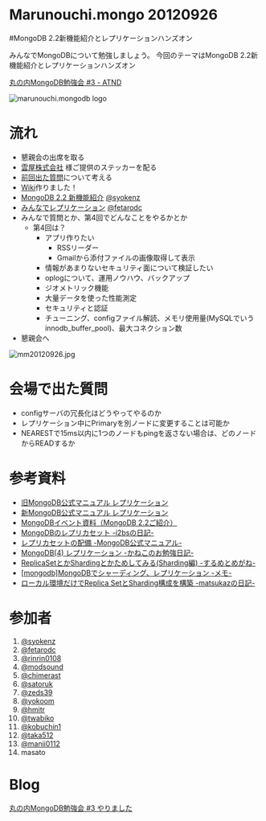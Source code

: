 Marunouchi.mongo 20120926
=================
#MongoDB 2.2新機能紹介とレプリケーションハンズオン

みんなでMongoDBについて勉強しましょう。
今回のテーマはMongoDB 2.2新機能紹介とレプリケーションハンズオン

[丸の内MongoDB勉強会 #3 - ATND](http://atnd.org/events/32249)

![marunouchi.mongodb logo](http://syokenz.github.com/marunouchi-mongodb/images/mongodb_logo.png)


# 流れ
* 懇親会の出席を取る
* [雲屋株式会社](http://kumoya.com/) 様ご提供のステッカーを配る
* [前回出た質問](https://github.com/syokenz/marunouchi-mongodb/tree/master/20120828)について考える
* [Wiki](https://github.com/syokenz/marunouchi-mongodb/wiki)作りました！
* [MongoDB 2.2 新機能紹介](https://github.com/syokenz/marunouchi-mongodb/tree/master/20120926/syokenz) [@syokenz](http://twitter.com/syokenz)
* [みんなでレプリケーション](https://github.com/syokenz/marunouchi-mongodb/tree/master/20120926/fetarodc) [@fetarodc](http://twitter.com/fetarodc)
* みんなで質問とか、第4回でどんなことをやるかとか
  * 第4回は？
    * アプリ作りたい
      * RSSリーダー
      * Gmailから添付ファイルの画像取得して表示
    * 情報があまりないセキュリティ面について検証したい
    * oplogについて、運用ノウハウ、バックアップ
    * ジオメトリック機能
    * 大量データを使った性能測定
    * セキュリティと認証
    * チューニング、configファイル解読、メモリ使用量(MySQLでいうinnodb_buffer_pool)、最大コネクション数
* 懇親会へ

![mm20120926.jpg](http://syokenz.github.com/marunouchi-mongodb/images/mm20120926.jpg)

# 会場で出た質問
- configサーバの冗長化はどうやってやるのか
- レプリケーション中にPrimaryを別ノードに変更することは可能か
- NEARESTで15ms以内に1つのノードもpingを返さない場合は、どのノードからREADするか



# 参考資料
* [旧MongoDB公式マニュアル レプリケーション](http://www.mongodb.org/pages/viewpage.action?pageId=7209399) 
* [新MongoDB公式マニュアル レプリケーション](http://jp.docs.mongodb.org/manual/replication/)  
* [MongoDBイベント資料（MongoDB 2.2ご紹介）](http://kumoya.com/?p=3493)
* [MongoDBのレプリカセット -i2bsの日記- ](http://d.hatena.ne.jp/i2bs/20120222/1329917111)
* [レプリカセットの配備 -MongoDB公式マニュアル- ](http://jp.docs.mongodb.org/manual/tutorial/deploy-replica-set/)
* [MongoDB(4) レプリケーション -かねこのお勉強日記- ](http://e2kaneko.blogspot.jp/2012/03/mongodb4.html)
* [ReplicaSetとかShardingとかためしてみる(Sharding編) -するめとめがね- ](http://d.hatena.ne.jp/tm8r/20110511/1305122040)
* [[mongodb]MongoDBでシャーディング、レプリケーション -メモ- ](http://d.hatena.ne.jp/HowHigh/20111118/p1)
* [ローカル環境だけでReplica SetとSharding構成を構築 -matsukazの日記- ](http://d.hatena.ne.jp/matsukaz/20110417/1303057728)

# 参加者
1. [@syokenz](http://twitter.com/syokenz)
1. [@fetarodc](http://twitter.com/fetarodc)
1. [@rinrin0108](http://twitter.com/rinrin0108)
1. [@modsound](http://twitter.com/modsound)
1. [@chimerast](http://twitter.com/chimerast)
1. [@satoruk](http://twitter.com/satoruk)
1. [@zeds39](http://twitter.com/zeds39)
1. [@yokoom](http://twitter.com/yokoom)
1. [@hmitr](http://twitter.com/hmitr)
1. [@twabiko](http://twitter.com/twabiko)
1. [@kobuchin1](http://twitter.com/kobuchin1)
1. [@taka512](http://twitter.com/taka512)
1. [@manji0112](http://twitter.com/manji0112)
1. masato


# Blog
[丸の内MongoDB勉強会 #3 やりました](http://shoken.hatenablog.com/entry/2012/10/01/234343)

